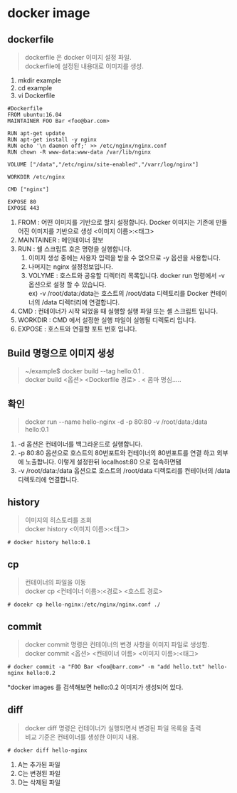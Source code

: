 # docker image

## dockerfile
> dockerfile 은 docker 이미지 설정 파일.  
> dockerfile에 설정된 내용대로 이미지를 생성.  

1. mkdir example
2. cd example
3. vi Dockerfile
```
#Dockerfile
FROM ubuntu:16.04
MAINTAINER FOO Bar <foo@bar.com>

RUN apt-get update
RUN apt-get install -y nginx
RUN echo '\n daemon off;' >> /etc/nginx/nginx.conf
RUN chown -R www-data:www-data /var/lib/nginx

VOLUME ["/data","/etc/nginx/site-enabled","/varr/log/nginx"]

WORKDIR /etc/nginx

CMD ["nginx"]

EXPOSE 80
EXPOSE 443
```

1. FROM : 어떤 이미지를 기반으로 할지 설정합니다. Docker 이미지는 기존에 만들어진 이미지를 기반으로 생성 <이미지 이름>:<태그>    
2. MAINTAINER : 메인테이너 정보  
3. RUN : 쉘 스크립트 호은 명령을 실행합니다.  
   1. 이미지 생성 중에는 사용자 입력을 받을 수 없으므로 -y 옵션을 사용합니다.    
   2. 나머지는 nginx 설정정보입니다.    
   3. VOLYME : 호스트와 공유할 디렉터리 목록입니다. docker run 명령에서 -v 옵션으로 설정 할 수 있습니다.     
      ex) -v /root/data:/data는 호스트의 /root/data 디렉토리를 Docker 컨테이너의 /data 디렉터리에 연결합니다.  
4. CMD : 컨테이너가 시작 되었을 때 실행할 실행 파일 또는 셸 스크립트 입니다.
5. WORKDIR : CMD 에서 설정한 실행 파일이 실행될 디렉토리 입니다.
6. EXPOSE : 호스트와 연결할 포트 번호 입니다.

## Build 명령으로 이미지 생성
> ~/example$ docker build --tag hello:0.1 .  
> docker build <옵션> <Dockerfile 경로> . < 콤마 명심.....


## 확인
> docker run --name hello-nginx -d -p 80:80 -v /root/data:/data hello:0.1

1. -d  옵션은 컨테이너를 백그라운드로 실행합니다.
2. -p 80:80 옵션으로 호스트의 80번포트와 컨테이너의 80번포트를 연결 하고 외부에 노출합니다. 이렇게 설정한뒤 localhost:80 으로 접속하면됌
3. -v /root/data:/data 옵션으로 호스트의 /root/data 디렉토리를 컨테이너의 /data 디렉토리에 연결합니다.

## history
> 이미지의 히스토리를 조회  
> docker history <이미지 이름>:<태그>  
```
# docker history hello:0.1
```

## cp
> 컨테이너의 파일을 이동  
> docker cp <컨테이너 이름>:<경로> <호스트 경로>  
```
# docekr cp hello-nginx:/etc/nginx/nginx.conf ./
```

## commit
> docker commit  명령은 컨테이너의 변경 사항을 이미지 파일로 생성함.  
> docker commit <옵션> <컨테이너 이름> <이미지 이름>:<태그>  
```
# docker commit -a "FOO Bar <foo@barr.com>" -m "add hello.txt" hello-nginx hello:0.2
```
*docker images 를 검색해보면 hello:0.2 이미지가 생성되어 있다.

## diff
> docker diff 명령은 컨테이너가 실행되면서 변경된 파일 목록을 출력  
> 비교 기준은 컨테이너를 생성한 이미지 내용.
```
# docker diff hello-nginx
```
1. A는 추가된 파일  
2. C는 변경된 파일  
3. D는 삭제된 파일  

